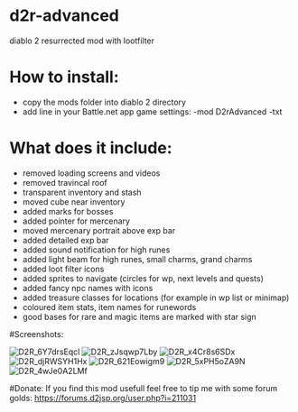 # d2r-advanced
diablo 2 resurrected mod with lootfilter

# How to install:
- copy the mods folder into diablo 2 directory
- add line in your Battle.net app game settings:
-mod D2rAdvanced -txt

# What does it include:
- removed loading screens and videos
- removed travincal roof
- transparent inventory and stash
- moved cube near inventory
- added marks for bosses
- added pointer for mercenary
- moved mercenary portrait above exp bar
- added detailed exp bar
- added sound notification for high runes
- added light beam for high runes, small charms, grand charms
- added loot filter icons
- added sprites to navigate (circles for wp, next levels and quests)
- added fancy npc names with icons
- added treasure classes for locations (for example in wp list or minimap)
- coloured item stats, item names for runewords
- good bases for rare and magic items are marked with star sign

#Screenshots:

![D2R_6Y7drsEqcl](https://user-images.githubusercontent.com/13665931/236310102-e93305e5-5173-4582-a3a2-8ccbd167c2a5.jpg)
![D2R_zJsqwp7Lby](https://user-images.githubusercontent.com/13665931/236312181-8dd70ac8-f1ff-4339-ab08-cf7e2e9bdc0b.jpg)
![D2R_x4Cr8s6SDx](https://user-images.githubusercontent.com/13665931/236310908-46fdd768-0403-4601-b3ba-fb70726874b0.jpg)
![D2R_djRWSYH1Hx](https://user-images.githubusercontent.com/13665931/236310945-d5d8c4d3-00ea-4c83-af55-79be2864c99e.jpg)
![D2R_621Eowigm9](https://user-images.githubusercontent.com/13665931/236310972-aa926b72-7bf4-4b5a-bffa-6401fd48143a.jpg)
![D2R_5xPH5oZA9N](https://user-images.githubusercontent.com/13665931/236311071-74e82bd2-1009-4eb9-8158-f1ad7a015cb9.jpg)
![D2R_4wJe0A2LMf](https://user-images.githubusercontent.com/13665931/236312980-40bb2236-499f-4474-bbe1-d866f8f21ff0.jpg)

#Donate:
If you find this mod usefull feel free to tip me with some forum golds: https://forums.d2jsp.org/user.php?i=211031
